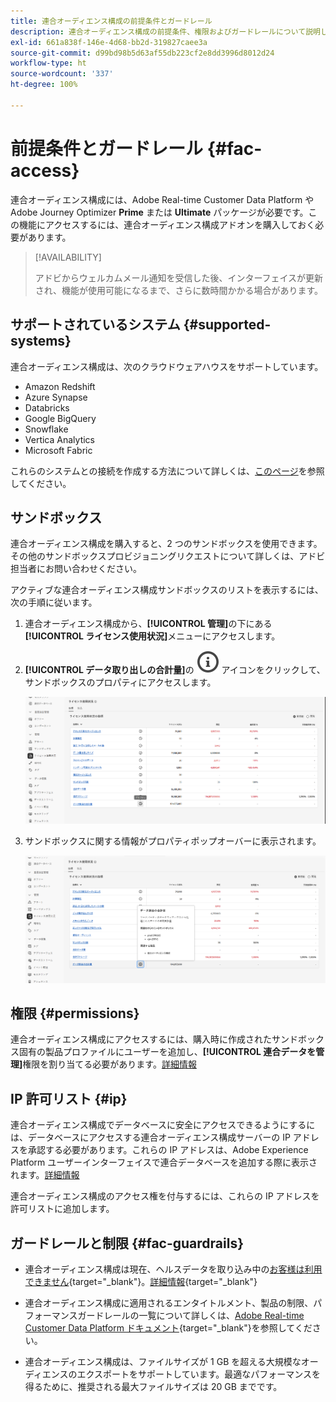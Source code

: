 ```yaml
---
title: 連合オーディエンス構成の前提条件とガードレール
description: 連合オーディエンス構成の前提条件、権限およびガードレールについて説明します
exl-id: 661a838f-146e-4d68-bb2d-319827caee3a
source-git-commit: d99bd98b5d63af55db223cf2e8dd3996d8012d24
workflow-type: ht
source-wordcount: '337'
ht-degree: 100%

---
```


# 前提条件とガードレール {#fac-access}

連合オーディエンス構成には、Adobe Real-time Customer Data Platform や Adobe Journey Optimizer **Prime** または **Ultimate** パッケージが必要です。この機能にアクセスするには、連合オーディエンス構成アドオンを購入しておく必要があります。

>[!AVAILABILITY]
>
>アドビからウェルカムメール通知を受信した後、インターフェイスが更新され、機能が使用可能になるまで、さらに数時間かかる場合があります。

## サポートされているシステム {#supported-systems}

連合オーディエンス構成は、次のクラウドウェアハウスをサポートしています。

* Amazon Redshift
* Azure Synapse
* Databricks
* Google BigQuery
* Snowflake
* Vertica Analytics
* Microsoft Fabric

これらのシステムとの接続を作成する方法について詳しくは、[このページ](../connections/connections.md)を参照してください。

## サンドボックス

連合オーディエンス構成を購入すると、2 つのサンドボックスを使用できます。その他のサンドボックスプロビジョニングリクエストについて詳しくは、アドビ担当者にお問い合わせください。

アクティブな連合オーディエンス構成サンドボックスのリストを表示するには、次の手順に従います。

1. 連合オーディエンス構成から、**[!UICONTROL 管理]**&#x200B;の下にある&#x200B;**[!UICONTROL ライセンス使用状況]**&#x200B;メニューにアクセスします。

1. **[!UICONTROL データ取り出しの合計量]**&#x200B;の ![](assets/do-not-localize/Smock_InfoOutline_18_N.svg) アイコンをクリックして、サンドボックスのプロパティにアクセスします。

   ![](assets/sandbox_1.png)

1. サンドボックスに関する情報がプロパティポップオーバーに表示されます。

   ![](assets/sandbox_2.png)

## 権限 {#permissions}

連合オーディエンス構成にアクセスするには、購入時に作成されたサンドボックス固有の製品プロファイルにユーザーを追加し、**[!UICONTROL 連合データを管理]**&#x200B;権限を割り当てる必要があります。[詳細情報](feature-access.md)

## IP 許可リスト {#ip}

連合オーディエンス構成でデータベースに安全にアクセスできるようにするには、データベースにアクセスする連合オーディエンス構成サーバーの IP アドレスを承認する必要があります。これらの IP アドレスは、Adobe Experience Platform ユーザーインターフェイスで連合データベースを追加する際に表示されます。[詳細情報](../connections/connections.md)

連合オーディエンス構成のアクセス権を付与するには、これらの IP アドレスを許可リストに追加します。

## ガードレールと制限 {#fac-guardrails}

* 連合オーディエンス構成は現在、ヘルスデータを取り込み中の[お客様は利用できません](https://experienceleague.adobe.com/ja/docs/events/customer-data-management-voices-recordings/governance/healthcare-shield){target="_blank"}。[詳細情報](https://experienceleague.adobe.com/ja/docs/journey-optimizer/using/audiences-profiles-identities/audiences/about-audiences){target="_blank"}

<!--
* Federated Audience Composition is compatible with Privacy & Security Shield and can be used in all verticals except for healthcare industries. Currently, Federated Audience Composition cannot be licensed to customers looking to ingest health data. [Learn more](https://experienceleague.adobe.com/en/docs/events/customer-data-management-voices-recordings/governance/healthcare-shield){target="_blank"}-->

* 連合オーディエンス構成に適用されるエンタイトルメント、製品の制限、パフォーマンスガードレールの一覧について詳しくは、[Adobe Real-time Customer Data Platform ドキュメント](https://experienceleague.adobe.com/ja/docs/experience-platform/profile/guardrails){target="_blank"}を参照してください。

* 連合オーディエンス構成は、ファイルサイズが 1 GB を超える大規模なオーディエンスのエクスポートをサポートしています。最適なパフォーマンスを得るために、推奨される最大ファイルサイズは 20 GB までです。


